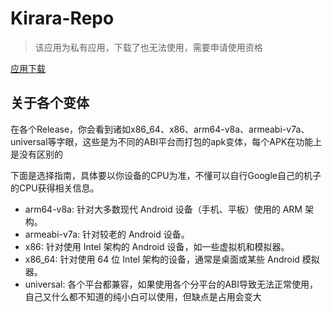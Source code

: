 # Kirara-Repo

>该应用为私有应用，下载了也无法使用，需要申请使用资格

[应用下载](https://github.com/gd1000m/Kirara-Repo/releases)
## 关于各个变体
在各个Release，你会看到诸如x86_64、x86、arm64-v8a、armeabi-v7a、universal等字眼，这些是为不同的ABI平台而打包的apk变体，每个APK在功能上是没有区别的

下面是选择指南，具体要以你设备的CPU为准，不懂可以自行Google自己的机子的CPU获得相关信息。
- arm64-v8a: 针对大多数现代 Android 设备（手机、平板）使用的 ARM 架构。
- armeabi-v7a: 针对较老的 Android 设备。
- x86: 针对使用 Intel 架构的 Android 设备，如一些虚拟机和模拟器。
- x86_64: 针对使用 64 位 Intel 架构的设备，通常是桌面或某些 Android 模拟器。
- universal: 各个平台都兼容，如果使用各个分平台的ABI导致无法正常使用，自己又什么都不知道的纯小白可以使用，但缺点是占用会变大
